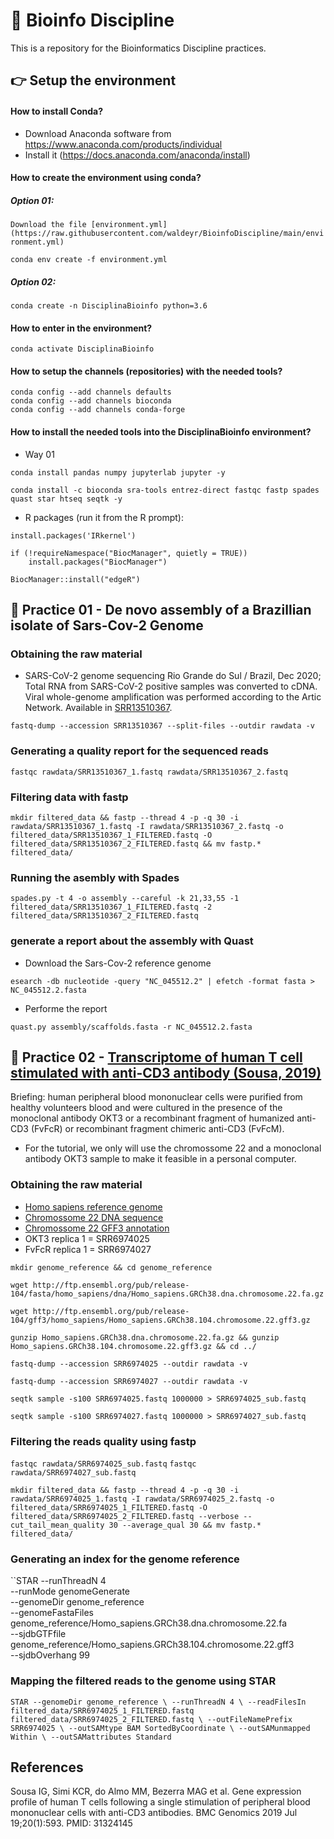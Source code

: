 # :school: Bioinfo Discipline

This is a repository for the Bioinformatics Discipline practices.

## :point_right: Setup the environment

#### How to install Conda?

* Download Anaconda software from  https://www.anaconda.com/products/individual
* Install it (https://docs.anaconda.com/anaconda/install)

#### How to create the environment using conda?

##### Option 01:

`Download the file [environment.yml](https://raw.githubusercontent.com/waldeyr/BioinfoDiscipline/main/environment.yml)`

`conda env create -f environment.yml`

##### Option 02:

`conda create -n DisciplinaBioinfo python=3.6`

#### How to enter in the environment?

`conda activate DisciplinaBioinfo`

#### How to setup the channels (repositories) with the needed tools?

```
conda config --add channels defaults
conda config --add channels bioconda
conda config --add channels conda-forge
```

#### How to install the needed tools into the DisciplinaBioinfo environment?

* Way 01

`conda install pandas numpy jupyterlab jupyter -y`

`conda install -c bioconda sra-tools entrez-direct fastqc fastp spades quast star htseq seqtk -y`

* R packages (run it from the R prompt):

`install.packages('IRkernel')`
```
if (!requireNamespace("BiocManager", quietly = TRUE))
    install.packages("BiocManager")

BiocManager::install("edgeR")
```



## :notebook_with_decorative_cover: Practice 01 - De novo assembly of a Brazillian isolate of Sars-Cov-2 Genome

### Obtaining the raw material

* SARS-CoV-2 genome sequencing Rio Grande do Sul / Brazil, Dec 2020; Total RNA from SARS-CoV-2 positive samples was converted to cDNA. Viral whole-genome amplification was performed according to the Artic Network. Available in [SRR13510367](https://trace.ncbi.nlm.nih.gov/Traces/sra/?run=SRR13510367).

`fastq-dump --accession SRR13510367 --split-files --outdir rawdata -v`

### Generating a quality report for the sequenced reads

`fastqc rawdata/SRR13510367_1.fastq rawdata/SRR13510367_2.fastq`

### Filtering data with fastp

`mkdir filtered_data && fastp --thread 4 -p -q 30 -i rawdata/SRR13510367_1.fastq -I rawdata/SRR13510367_2.fastq -o filtered_data/SRR13510367_1_FILTERED.fastq -O filtered_data/SRR13510367_2_FILTERED.fastq && mv fastp.* filtered_data/`

### Running the asembly with Spades

`spades.py -t 4 -o assembly --careful -k 21,33,55 -1 filtered_data/SRR13510367_1_FILTERED.fastq -2 filtered_data/SRR13510367_2_FILTERED.fastq`

### generate a report about the assembly with Quast

* Download the Sars-Cov-2 reference genome

`esearch -db nucleotide -query "NC_045512.2" | efetch -format fasta > NC_045512.2.fasta`

* Performe the report

`quast.py assembly/scaffolds.fasta -r NC_045512.2.fasta`

## :notebook_with_decorative_cover: Practice 02 - [Transcriptome of human T cell stimulated with anti-CD3 antibody (Sousa, 2019)](https://www.ncbi.nlm.nih.gov/geo/query/acc.cgi?acc=GSE112899)

Briefing: human peripheral blood mononuclear cells were purified from healthy volunteers blood and were cultured in the presence of the monoclonal antibody OKT3 or a recombinant fragment of humanized anti-CD3 (FvFcR) or recombinant fragment chimeric anti-CD3 (FvFcM).

* For the tutorial, we only will use the chromossome 22 and a monoclonal antibody OKT3 sample to make it feasible in a personal computer.

### Obtaining the raw material

* [Homo sapiens reference genome](http://www.ensembl.org/info/data/ftp/index.html)
* [Chromossome 22 DNA sequence](http://ftp.ensembl.org/pub/release-104/fasta/homo_sapiens/dna/Homo_sapiens.GRCh38.dna.chromosome.22.fa.gz)
* [Chromossome 22 GFF3 annotation](http://ftp.ensembl.org/pub/release-104/gff3/homo_sapiens/Homo_sapiens.GRCh38.104.chromosome.22.gff3.gz)
* OKT3  replica 1 = SRR6974025
* FvFcR replica 1 = SRR6974027

`mkdir genome_reference && cd genome_reference`

`wget http://ftp.ensembl.org/pub/release-104/fasta/homo_sapiens/dna/Homo_sapiens.GRCh38.dna.chromosome.22.fa.gz`

`wget http://ftp.ensembl.org/pub/release-104/gff3/homo_sapiens/Homo_sapiens.GRCh38.104.chromosome.22.gff3.gz`

`gunzip Homo_sapiens.GRCh38.dna.chromosome.22.fa.gz && gunzip Homo_sapiens.GRCh38.104.chromosome.22.gff3.gz && cd ../`

`fastq-dump --accession SRR6974025 --outdir rawdata -v`

`fastq-dump --accession SRR6974027 --outdir rawdata -v`

`seqtk sample -s100 SRR6974025.fastq 1000000 > SRR6974025_sub.fastq`

`seqtk sample -s100 SRR6974027.fastq 1000000 > SRR6974027_sub.fastq`

### Filtering the reads quality using fastp

`fastqc rawdata/SRR6974025_sub.fastq`
`fastqc rawdata/SRR6974027_sub.fastq`

`mkdir filtered_data && fastp --thread 4 -p -q 30 -i rawdata/SRR6974025_1.fastq -I rawdata/SRR6974025_2.fastq -o filtered_data/SRR6974025_1_FILTERED.fastq -O filtered_data/SRR6974025_2_FILTERED.fastq --verbose --cut_tail_mean_quality 30 --average_qual 30 && mv fastp.* filtered_data/ `

### Generating an index for the genome reference

``STAR --runThreadN 4 \
--runMode genomeGenerate \
--genomeDir genome_reference \
--genomeFastaFiles genome_reference/Homo_sapiens.GRCh38.dna.chromosome.22.fa \
--sjdbGTFfile genome_reference/Homo_sapiens.GRCh38.104.chromosome.22.gff3 \
--sjdbOverhang 99

### Mapping the filtered reads to the genome using STAR

`STAR --genomeDir genome_reference \
--runThreadN 4 \
--readFilesIn filtered_data/SRR6974025_1_FILTERED.fastq filtered_data/SRR6974025_2_FILTERED.fastq \
--outFileNamePrefix SRR6974025 \
--outSAMtype BAM SortedByCoordinate \
--outSAMunmapped Within \
--outSAMattributes Standard`


## References
Sousa IG, Simi KCR, do Almo MM, Bezerra MAG et al. Gene expression profile of human T cells following a single stimulation of peripheral blood mononuclear cells with anti-CD3 antibodies. BMC Genomics 2019 Jul 19;20(1):593. PMID: 31324145
